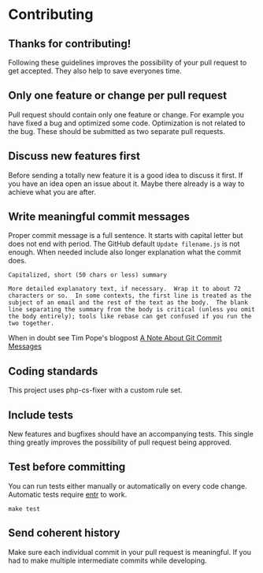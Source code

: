 # Contributing

## Thanks for contributing!

Following these guidelines improves the possibility of your pull request to get
accepted. They also help to save everyones time.

## Only one feature or change per pull request

Pull request should contain only one feature or change. For example you have
fixed a bug and optimized some code. Optimization is not related to the bug.
These should be submitted as two separate pull requests.

## Discuss new features first

Before sending a totally new feature it is a good idea to discuss it first. If
you have an idea open an issue about it. Maybe there already is a way to achieve
what you are after.

## Write meaningful commit messages

Proper commit message is a full sentence. It starts with capital letter but does
not end with period. The GitHub default `Update filename.js` is not enough. When
needed include also longer explanation what the commit does.

```
Capitalized, short (50 chars or less) summary

More detailed explanatory text, if necessary.  Wrap it to about 72
characters or so.  In some contexts, the first line is treated as the
subject of an email and the rest of the text as the body.  The blank
line separating the summary from the body is critical (unless you omit
the body entirely); tools like rebase can get confused if you run the
two together.
```

When in doubt see Tim Pope's blogpost
[A Note About Git Commit Messages](http://tbaggery.com/2008/04/19/a-note-about-git-commit-messages.html)

## Coding standards

This project uses php-cs-fixer with a custom rule set.

## Include tests

New features and bugfixes should have an accompanying tests. This single thing
greatly improves the possibility of pull request being approved.

## Test before committing

You can run tests either manually or automatically on every code change.
Automatic tests require [entr](http://entrproject.org/) to work.

``` shell
make test
```

## Send coherent history

Make sure each individual commit in your pull request is meaningful. If you had
to make multiple intermediate commits while developing.
